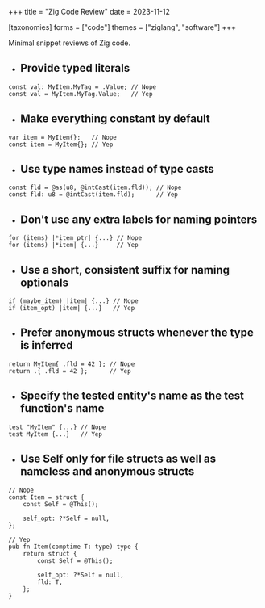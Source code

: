 +++
title = "Zig Code Review"
date = 2023-11-12

[taxonomies]
forms = ["code"]
themes = ["ziglang", "software"]
+++

Minimal snippet reviews of Zig code.

<!-- more -->

- ## Provide typed literals

```zig
const val: MyItem.MyTag = .Value; // Nope
const val = MyItem.MyTag.Value;   // Yep
```

- ## Make everything constant by default

```zig
var item = MyItem{};   // Nope
const item = MyItem{}; // Yep
```

- ## Use type names instead of type casts

```zig
const fld = @as(u8, @intCast(item.fld)); // Nope
const fld: u8 = @intCast(item.fld);      // Yep
```

- ## Don't use any extra labels for naming pointers

```zig
for (items) |*item_ptr| {...} // Nope
for (items) |*item| {...}     // Yep
```

- ## Use a short, consistent suffix for naming optionals

```zig
if (maybe_item) |item| {...} // Nope
if (item_opt) |item| {...}   // Yep
```

- ## Prefer anonymous structs whenever the type is inferred

```zig
return MyItem{ .fld = 42 }; // Nope
return .{ .fld = 42 };      // Yep
```

- ## Specify the tested entity's name as the test function's name

```zig
test "MyItem" {...} // Nope
test MyItem {...}   // Yep
```

- ## Use Self only for file structs as well as nameless and anonymous structs

```zig
// Nope
const Item = struct {
    const Self = @This();

    self_opt: ?*Self = null,
};

// Yep
pub fn Item(comptime T: type) type {
    return struct {
        const Self = @This();

        self_opt: ?*Self = null,
        fld: T,
    };
}
```
